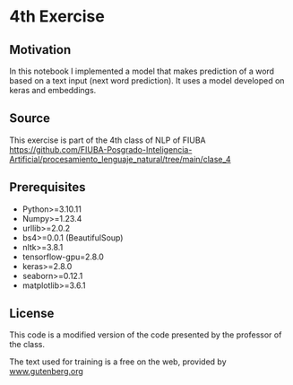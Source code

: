 # 4th Exercise

## Motivation
In this notebook I implemented a model that makes prediction of a word based on a text input (next word prediction). It uses a model developed on keras and embeddings.

## Source

This exercise is part of the 4th class of NLP of FIUBA
https://github.com/FIUBA-Posgrado-Inteligencia-Artificial/procesamiento_lenguaje_natural/tree/main/clase_4

## Prerequisites
- Python>=3.10.11
- Numpy>=1.23.4
- urllib>=2.0.2
- bs4>=0.0.1 (BeautifulSoup)
- nltk>=3.8.1
- tensorflow-gpu=2.8.0
- keras>=2.8.0
- seaborn>=0.12.1
- matplotlib>=3.6.1


## License
This code is a modified version of the code presented by the professor of the class.

The text used for training is a free on the web, provided by www.gutenberg.org